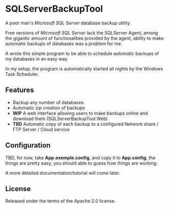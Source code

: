 # SQLServerBackupTool #

A poor man's *Microsoft SQL Server* database backup utility.

Free versions of *Microsoft SQL Server* lack the SQLServer Agent, among the gigantic amount of functionalities provided by the agent, ability to make automatic backups of databases was a problem for me.

A wrote this simple program to be able to schedule automatic backups of my databases in an easy way. 

In my setup, the program is automatically started all nights by the Windows Task Scheduler. 

## Features ##

- Backup any number of databases
- Automatic zip creation of backups
- **WIP** A web interface allowing users to make backups online and download them (SQLServerBackupTool.Web)
- **TBD** Automatic copy of each backup to a configured Network share / FTP Server / Cloud service

## Configuration ##

TBD, for now, take **App.exemple.config**, and copy it to **App.config**, the things are pretty easy, you should able to guess how things are working.

A more detailed documentation/tutorial will come later.

## License ##

Released under the terms of the Apache 2.0 license.

